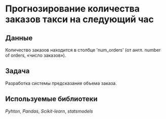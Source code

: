 # Прогнозирование количества заказов такси на следующий час


## Данные

Количество заказов находится в столбце 'num_orders' (от англ. number of orders, «число заказов»).

## Задача

Разработка системы предсказания объема заказа.

## Используемые библиотеки
*Pyhton*, *Pandas*, *Scikit-learn*, *statsmodels*
